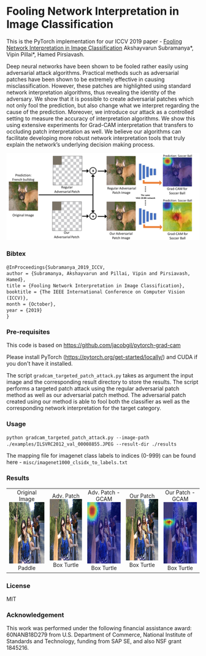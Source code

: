 # Fooling Network Interpretation in Image Classification
This is the PyTorch implementation for our ICCV 2019 paper - [Fooling Network Interpretation in Image Classification][1]
Akshayvarun Subramanya*, Vipin Pillai*, Hamed Pirsiavash.

Deep neural networks have been shown to be fooled rather easily using adversarial attack algorithms. Practical methods such as adversarial patches have been shown to be extremely effective in causing misclassification. However, these patches are highlighted using standard network interpretation algorithms, thus revealing the identity of the adversary. We show that it is possible to create adversarial patches which not only fool the prediction, but also change what we interpret regarding the cause of the prediction. Moreover, we introduce our attack as a controlled setting to measure the accuracy of interpretation algorithms. We show this using extensive experiments for Grad-CAM interpretation that transfers to occluding patch interpretation as well. We believe our algorithms can facilitate developing more robust network interpretation tools that truly explain the network’s underlying decision making process.


![alt text][teaser]


### Bibtex
```
@InProceedings{Subramanya_2019_ICCV,
author = {Subramanya, Akshayvarun and Pillai, Vipin and Pirsiavash, Hamed},
title = {Fooling Network Interpretation in Image Classification},
booktitle = {The IEEE International Conference on Computer Vision (ICCV)},
month = {October},
year = {2019}
}
```

### Pre-requisites

This code is based on https://github.com/jacobgil/pytorch-grad-cam

Please install PyTorch (https://pytorch.org/get-started/locally/) and CUDA if you don't have it installed.

The script `gradcam_targeted_patch_attack.py` takes as argument the input image and the corresponding result directory to store the results. The script performs a targeted patch attack using the regular adversarial patch method as well as our adversarial patch method. The adversarial patch created using our method is able to fool both the classifier as well as the corresponding network interpretation for the target category.


### Usage
`python gradcam_targeted_patch_attack.py --image-path ./examples/ILSVRC2012_val_00008855.JPEG --result-dir ./results`

The mapping file for imagenet class labels to indices (0-999) can be found here - `misc/imagenet1000_clsidx_to_labels.txt` 

### Results

<table>
    <tr>
        <td align="center">
          Original Image
          <br/>
            <img src="https://github.com/UMBCvision/fooling_network_interpretation/blob/master/examples/ILSVRC2012_val_00008855.JPEG" width="160" height="160"/>
          <br/>
          Paddle
        </td>
        <td align="center">
          Adv. Patch
          <br/>
          <img src="https://github.com/UMBCvision/fooling_network_interpretation/blob/master/results/ILSVRC2012_val_00008855_reg_adv_patch_image.png" width="160" height="160"/>
          <br/>
          Box Turtle
        </td>
      <td align="center">
        Adv. Patch - GCAM
          <br/>
          <img src="https://github.com/UMBCvision/fooling_network_interpretation/blob/master/results/ILSVRC2012_val_00008855_reg_adv_patch_gcam.JPEG" width="160" height="160"/>
        <br/>
          Box Turtle
        </td>
      <td align="center">
        Our Patch
          <br/>
          <img src="https://github.com/UMBCvision/fooling_network_interpretation/blob/master/results/ILSVRC2012_val_00008855_our_adv_patch_image.png" width="160" height="160"/>
        <br/>
          Box Turtle
        </td>
      <td align="center">
        Our Patch - GCAM
          <br/>
          <img src="https://github.com/UMBCvision/fooling_network_interpretation/blob/master/results/ILSVRC2012_val_00008855_our_adv_patch_gcam.JPEG" width="160" height="160"/>
        <br/>
          Box Turtle
        </td>
    </tr>
</table>

### License
MIT

### Acknowledgement
This work was performed under the following financial assistance award: 60NANB18D279 from U.S. Department of Commerce, National Institute of Standards and Technology, funding from SAP SE, and also NSF grant 1845216.

[1]: https://arxiv.org/pdf/1812.02843.pdf
[teaser]: https://github.com/UMBCvision/fooling_network_interpretation/blob/master/misc/teaser.jpg

